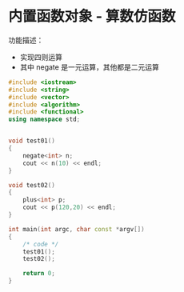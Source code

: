 # 内置函数对象 - 算数仿函数

功能描述：

- 实现四则运算
- 其中 negate 是一元运算，其他都是二元运算

```c++
#include <iostream>
#include <string>
#include <vector>
#include <algorithm>
#include <functional>
using namespace std;


void test01()
{
    negate<int> n;
    cout << n(10) << endl;
}

void test02()
{
    plus<int> p;
    cout << p(120,20) << endl;
}

int main(int argc, char const *argv[])
{
    /* code */
    test01();
    test02();

    return 0;
}
```
